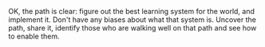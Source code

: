 OK, the path is clear: figure out the best learning system for the world, and implement it. Don't have any biases about what that system is. Uncover the path, share it, identify those who are walking well on that path and see how to enable them.





